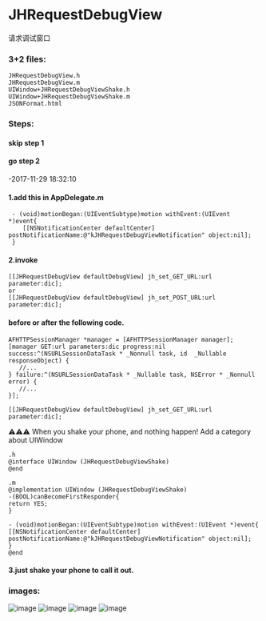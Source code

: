 # JHRequestDebugView
请求调试窗口

### 3+2 files:
```
JHRequestDebugView.h
JHRequestDebugView.m
UIWindow+JHRequestDebugViewShake.h
UIWindow+JHRequestDebugViewShake.m
JSONFormat.html
```

### Steps: 

#### skip step 1
#### go step 2
-2017-11-29 18:32:10 

#### 1.add this in AppDelegate.m
``` 
 - (void)motionBegan:(UIEventSubtype)motion withEvent:(UIEvent *)event{
    [[NSNotificationCenter defaultCenter] postNotificationName:@"kJHRequestDebugViewNotification" object:nil];
 }
```

#### 2.invoke 
 ```
 [[JHRequestDebugView defaultDebugView] jh_set_GET_URL:url parameter:dic];
 or
 [[JHRequestDebugView defaultDebugView] jh_set_POST_URL:url parameter:dic];
 ```
#### before or after the following code.
 ```
 AFHTTPSessionManager *manager = [AFHTTPSessionManager manager];
 [manager GET:url parameters:dic progress:nil success:^(NSURLSessionDataTask * _Nonnull task, id  _Nullable responseObject) {
    //...
 } failure:^(NSURLSessionDataTask * _Nullable task, NSError * _Nonnull error) {
    //...
 }];

[[JHRequestDebugView defaultDebugView] jh_set_GET_URL:url parameter:dic];
 ```
 
 
 
 ⚠️⚠️⚠️
 When you shake your phone, and nothing happen!
 Add a category about UIWindow
 
 ```
 .h
 @interface UIWindow (JHRequestDebugViewShake)
 @end
 
 .m
 @implementation UIWindow (JHRequestDebugViewShake)
 -(BOOL)canBecomeFirstResponder{
 return YES;
 }
 
 - (void)motionBegan:(UIEventSubtype)motion withEvent:(UIEvent *)event{
 [[NSNotificationCenter defaultCenter] postNotificationName:@"kJHRequestDebugViewNotification" object:nil];
 }
 @end
 ```
 
#### 3.just shake your phone to call it out.
 
 ### images:
 ![image](https://github.com/xjh093/JHRequestDebugView/blob/master/Screen%20Shot%202017-10-24%20at%2014.15.38.png)
 ![image](https://github.com/xjh093/JHRequestDebugView/blob/master/Screen%20Shot%202017-10-24%20at%2014.15.46.png)
 ![image](https://github.com/xjh093/JHRequestDebugView/blob/master/Screen%20Shot%202017-10-24%20at%2014.15.57.png)
 ![image](https://github.com/xjh093/JHRequestDebugView/blob/master/Screen%20Shot%202017-10-24%20at%2014.16.06.png)
